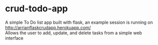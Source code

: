 # crud-todo-app  
A simple To Do list app built with flask, an example session is running on http://arrianflaskcrudapp.herokuapp.com/  
Allows the user to add, update, and delete tasks from a simple web interface
